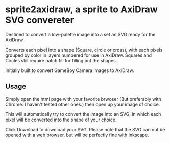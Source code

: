 # sprite2axidraw, a sprite to AxiDraw SVG convereter
Destined to convert a low-palette image into a set an SVG ready for the AxiDraw.

Converts each pixel into a shape (Square, circle or cross), with each pixels grouped by color in layers numbered for use in AxiDraw.
Squares and Circles still require hatch fill for filling out the shapes. 

Initially built to convert GameBoy Camera images to AxiDraw.

## Usage

Simply open the html page with your favorite brwoser (But preferably with Chrome. I haven't tested other ones.) then open up your image of choice. 

This will automatically try to convert the image into an SVG, in which each pixel will be converted into the shape of your choice.

Click Download to download your SVG. Please note that the SVG can not be opened with a web browser, but will be perfectly fine with Inkscape.

